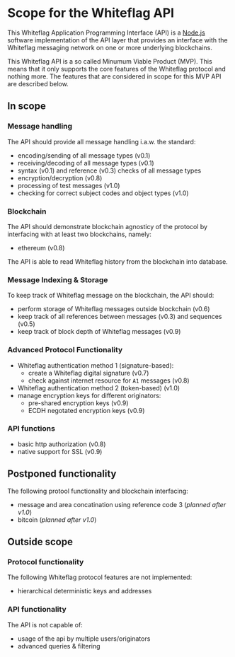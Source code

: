 # Scope for the Whiteflag API

This Whiteflag Application Programming Interface (API) is a [Node.js](https://nodejs.org/en/about/)
software implementation of the API layer that provides an interface with the
Whiteflag messaging network on one or more underlying blockchains.

This Whiteflag API is a so called Minumum Viable Product (MVP). This means
that it only supports the core features of the Whiteflag protocol and
nothing more. The features that are considered in scope for this MVP API
are described below.

## In scope

### Message handling

The API should provide all message handling i.a.w. the standard:

* encoding/sending of all message types (v0.1)
* receiving/decoding of all message types (v0.1)
* syntax (v0.1) and reference (v0.3) checks of all message types
* encryption/decryption (v0.8)
* processing of test messages (v1.0)
* checking for correct subject codes and object types (v1.0)

### Blockchain

The API should demonstrate blockchain agnosticy of the protocol by
interfacing with at least two blockchains, namely:

* ethereum (v0.8)

The API is able to read Whiteflag history from the blockchain into database.

### Message Indexing & Storage

To keep track of Whiteflag message on the blockchain, the API should:

* perform storage of Whiteflag messages outside blockchain (v0.6)
* keep track of all references between messages (v0.3) and sequences (v0.5)
* keep track of block depth of Whiteflag messages (v0.9)

### Advanced Protocol Functionality

* Whiteflag authentication method 1 (signature-based):
  * create a Whiteflag digital signature (v0.7)
  * check against internet resource for `A1` messages (v0.8)
* Whiteflag authentication method 2 (token-based) (v1.0)
* manage encryption keys for different originators:
  * pre-shared encryption keys (v0.9)
  * ECDH negotated encryption keys (v0.9)

### API functions

* basic http authorization (v0.8)
* native support for SSL (v0.9)

## Postponed functionality

The following protool functionality and blockchain interfacing:

* message and area concatination using reference code 3 (*planned after v1.0*)
* bitcoin (*planned after v1.0*)

## Outside scope

### Protocol functionality

The following Whiteflag protocol features are not implemented:

* hierarchical deterministic keys and addresses

### API functionality

The API is not capable of:

* usage of the api by multiple users/originators
* advanced queries & filtering
